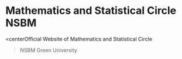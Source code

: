 # Mathematics and Statistical Circle NSBM

<centerOfficial Website of Mathematics and Statistical Circle<br>
>NSBM Green University</center>
